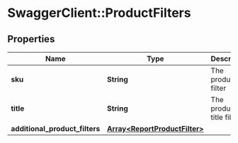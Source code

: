 # SwaggerClient::ProductFilters

## Properties
Name | Type | Description | Notes
------------ | ------------- | ------------- | -------------
**sku** | **String** | The product sku filter | [optional] 
**title** | **String** | The product title filter | [optional] 
**additional_product_filters** | [**Array&lt;ReportProductFilter&gt;**](ReportProductFilter.md) |  | [optional] 


